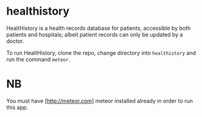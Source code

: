 # healthistory

HealtHistory is a health records database for patients, accessible by both patients and hospitals; albeit patient records can only be updated by a doctor.

To run HealtHistory, clone the repo, change directory into `healthistory` and run the command `meteor`.

# NB
You must have [http://meteor.com] meteor installed already in order to run this app.
